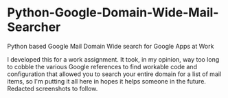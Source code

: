 # Python-Google-Domain-Wide-Mail-Searcher
Python based Google Mail Domain Wide search for Google Apps at Work

I developed this for a work assignment.  It took, in my opinion, way too long to cobble the various Google references to find workable code and configuration that allowed you to search your entire domain for a list of mail items, so I'm putting it all here in hopes it helps someone in the future.  Redacted screenshots to follow.



